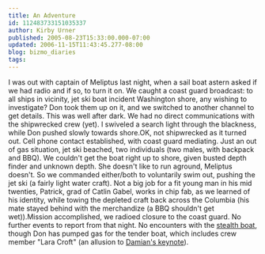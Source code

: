 ```yaml
---
title: An Adventure
id: 112483733151035337
author: Kirby Urner
published: 2005-08-23T15:33:00.000-07:00
updated: 2006-11-15T11:43:45.277-08:00
blog: bizmo_diaries
tags: 
---
```


I was out with captain of Meliptus last night, when a sail boat astern asked if we had radio and if so, to turn it on. We caught a coast guard broadcast: to all ships in vicinity, jet ski boat incident Washington shore, any wishing to investigate? Don took them up on it, and we switched to another channel to get details. This was well after dark. We had no direct communications with the shipwrecked crew (yet). I swiveled a search light through the blackness, while Don pushed slowly towards shore.OK, not shipwrecked as it turned out. Cell phone contact established, with coast guard mediating. Just an out of gas situation, jet ski beached, two individuals (two males, with backpack and BBQ). We couldn't get the boat right up to shore, given busted depth finder and unknown depth. She doesn't like to run aground, Meliptus doesn't. So we commanded either/both to voluntarily swim out, pushing the jet ski (a fairly light water craft). Not a big job for a fit young man in his mid twenties, Patrick, grad of Catlin Gabel, works in chip fab, as we learned of his identity, while towing the depleted craft back across the Columbia (his mate stayed behind with the merchandize (a BBQ shouldn't get wet)).Mission accomplished, we radioed closure to the coast guard. No further events to report from that night. No encounters with the [stealth boat](http://mybizmo.blogspot.com/2005/07/stealth-boat.html), though Don has pumped gas for the tender boat, which includes crew member "Lara Croft" (an allusion to [Damian's keynote](http://worldgame.blogspot.com/2005/08/oscon-day-2-wanderers.html)).